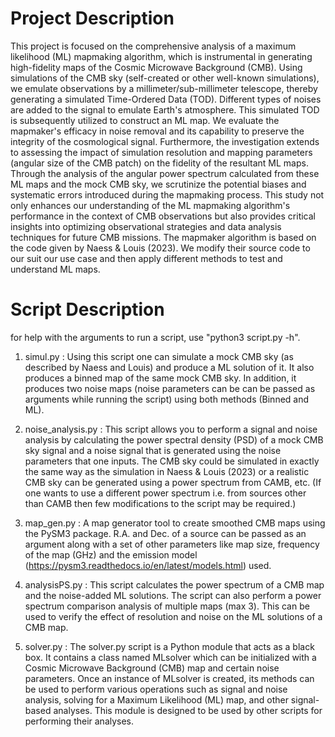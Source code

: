 # Project Description

This project is focused on the comprehensive analysis of a maximum likelihood (ML) mapmaking algorithm, which is instrumental in generating high-fidelity maps of the Cosmic Microwave Background (CMB). Using simulations of the CMB sky (self-created or other well-known simulations), we emulate observations by a millimeter/sub-millimeter telescope, thereby generating a simulated Time-Ordered Data (TOD). Different types of noises are added to the signal to emulate Earth's atmosphere. This simulated TOD is subsequently utilized to construct an ML map. We evaluate the mapmaker's efficacy in noise removal and its capability to preserve the integrity of the cosmological signal. Furthermore, the investigation extends to assessing the impact of simulation resolution and mapping parameters (angular size of the CMB patch) on the fidelity of the resultant ML maps. Through the analysis of the angular power spectrum calculated from these ML maps and the mock CMB sky, we scrutinize the potential biases and systematic errors introduced during the mapmaking process. This study not only enhances our understanding of the ML mapmaking algorithm's performance in the context of CMB observations but also provides critical insights into optimizing observational strategies and data analysis techniques for future CMB missions. The mapmaker algorithm is based on the code given by Naess & Louis (2023). We modify their source code to our suit our use case and then apply different methods to test and understand ML maps.


# Script Description
for help with the arguments to run a script, use "python3 script.py -h".

1. simul.py : Using this script one can simulate a mock CMB sky (as described by Naess and Louis) and produce a ML solution of it. It also produces a binned map of the same mock CMB sky. In addition, it produces two noise maps (noise parameters can be can be passed as arguments while running the script) using both methods (Binned and ML).

2. noise_analysis.py : This script allows you to perform a signal and noise analysis by calculating the power spectral density (PSD) of a mock CMB sky signal and a noise signal that is generated using the noise parameters that one inputs. The CMB sky could be simulated in exactly the same way as the simulation in Naess & Louis (2023) or a realistic CMB sky can be generated using a power spectrum from CAMB, etc. (If one wants to use a different power spectrum i.e. from sources other than CAMB then few modifications to the script may be required.)

3. map_gen.py : A map generator tool to create smoothed CMB maps using the PySM3 package. R.A. and Dec. of a source can be passed as an argument along with a set of other parameters like map size, frequency of the map (GHz) and the emission model (https://pysm3.readthedocs.io/en/latest/models.html) used.

4. analysisPS.py : This script calculates the power spectrum of a CMB map and the noise-added ML solutions. The script can also perform a power spectrum comparison analysis of multiple maps (max 3). This can be used to verify the effect of resolution and noise on the ML solutions of a CMB map.

5. solver.py : The solver.py script is a Python module that acts as a black box. It contains a class named MLsolver which can be initialized with a Cosmic Microwave Background (CMB) map and certain noise parameters. Once an instance of MLsolver is created, its methods can be used to perform various operations such as signal and noise analysis, solving for a Maximum Likelihood (ML) map, and other signal-based analyses. This module is designed to be used by other scripts for performing their analyses.
